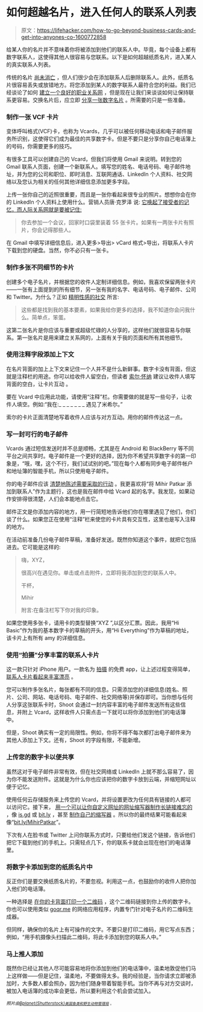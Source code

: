# 如何超越名片，进入任何人的联系人列表

> 原文：<https://lifehacker.com/how-to-go-beyond-business-cards-and-get-into-anyones-co-1600772858>

给某人你的名片并不意味着你将被添加到他们的联系人中。毕竟，每个设备上都有数字联系人，这使得其他人很容易与您联系。以下是如何超越纸质名片，进入某人的真实联系人列表。



传统的名片 [尚未消亡](https://lifehacker.com/is-the-business-card-irrelevant-5878524) ，但人们很少会在添加联系人后删除联系人。此外，纸质名片很容易丢失或放错地方。将您添加到某人的数字联系人最符合您的利益。我们已经谈论了如何 [建立一个良好的职业关系网](http://lifehacker.com/how-to-skip-the-sleaze-and-build-a-real-professional-ne-510256651) ，但是现在让我们来谈谈如何让保持联系更容易。交换名片后，应立即 [分享一张数字名片](http://lifehacker.com/share-a-digital-contact-card-right-after-you-exchange-b-1444012754) 。所需要的只是一些准备。

### 制作一张 VCF 卡片

变体呼叫格式(VCF)卡，也称为 Vcards，几乎可以被任何移动电话和电子邮件服务所识别，这使得它们成为最佳的共享数字卡。但是不要只是分享你自己电话簿上的号码，你需要更多的技巧。

有很多工具可以创建自己的 Vcard，但我们将使用 Gmail 来说明。转到您的 Gmail 联系人页面，创建一个新联系人。填写您的姓名、电话号码、电子邮件地址，并为您的公司和职位、即时消息、互联网通话、LinkedIn 个人资料、社交网络以及您认为相关的任何其他详细信息添加更多字段。

上传一张你自己的近照很重要，而且是一张你看起来很专业的照片。想想你会在你的 LinkedIn 个人资料上使用什么。营销人员唐·克罗泽 说: [它唤起了接受者的记忆，而人际关系网就是要被记住:](http://www.forbes.com/2010/08/17/business-card-networking-leadership-careers-employment.html)

> 你去参加一个会议，回家时口袋里装着 55 张卡片。如果有一两张卡片有照片，你会记得那些人。

在 Gmail 中填写详细信息后，进入更多>导出> vCard 格式>导出，将联系人卡片下载到您的硬盘。当然，你不必只有一张卡。

### 制作多张不同细节的卡片

创建多个电子名片，并根据您的收件人定制详细信息。例如，我喜欢保留两张卡片——一张有上面提到的所有细节，另一张有我的名字、电话号码、电子邮件、公司和 Twitter。为什么？正如 [精明性感的社交](http://savvysexysocial.com/2013/10/24/business-cards-goes-video/) 所言:

> 这些都是找到我的基本要素，如果我给你更多的选择，我不知道你会问我什么。简单点，笨蛋。

这第二张名片是你应该与重要或超级忙碌的人分享的，这样他们就很容易与你联系。第一张名片是用来建立关系网的，上面有关于我的页面和所有其他细节。

### 使用注释字段添加上下文

在名片背面的加上上下文来记住一个人并不是什么新鲜事。数字卡没有背面，但这就是注释栏的用途。你可以给收件人留空白，但读者 [索尔·怀纳](http://saulwyner.com/) 建议让收件人填写背面的空白，让卡片互动 。

要在 Vcard 中应用此功能，请使用“注释”栏。你需要做的就是写一些句子，让收件人填空。例如:“我在:_ _ _ _ _ _ _ 遇见了米希尔。”

索尔的卡片正面清楚地写着收件人应该与对方互动。用你的邮件传达这一点。

### 写一封可行的电子邮件

Vcards 通过短信发送时并不总是顺畅，尤其是在 Android 和 BlackBerry 等不同平台之间共享时。电子邮件是一个更好的选择，因为你不希望共享数字卡的第一印象是，“哦，嘿，这个不行，我们试试别的吧。”现在每个人都有同步电子邮件帐户和地址簿的智能手机，所以只使用电子邮件。

你的电子邮件应该 [清楚地陈述需要采取的行动](https://lifehacker.com/focus-on-actionable-subject-lines-to-send-more-producti-493148336) 。我更喜欢将“将 Mihir Patkar 添加到联系人”作为主题行，这也是我在邮件中给 Vcard 起的名字。我发现，如果动作安排得很清楚，人们会本能地点击它。

邮件正文是你添加内容的地方，用一行简短地告诉他们你在哪里遇见了他们，你们谈了什么。如果您正在使用“注释”栏来使您的卡片具有交互性，这里也是写入注释的地方。

在活动前准备几份电子邮件草稿，准备好发送。既然你知道这个事件，就把它包括进去。它可能是这样的:

> 嗨，XYZ，
> 
> 很高兴在遇见你。单击或点击附件，立即将我添加到您的联系人中。
> 
> 干杯，
> 
> Mihir
> 
> 附言:在备注栏写下你对我的印象。

如果您使用多张卡，请用卡的类型替换“XYZ ”,以区分汇票。因此，我用“Hi Basic”作为我的基本数字卡的草稿的开头，用“Hi Everything”作为草稿的地址，该卡片上有所有 amy 的详细信息。

### 使用“拍摄”分享丰富的联系人卡片

这一款只针对 iPhone 用户。一款名为 [拍摄](https://itunes.apple.com/us/app/shoot-better-business-card/id850607778) 的免费 app，让上述过程变得简单， [联系人卡片看起来丰富漂亮](https://lifehacker.com/shoot-shares-rich-contact-cards-via-email-to-boost-netw-1584666112) 。

您可以制作多张名片，每张都有不同的信息。只需添加您的详细信息(姓名、照片、公司、网站、电话号码、电子邮件、社交网络等)并保存即可。当你想与任何人分享这张联系卡时，Shoot 会通过一封内容丰富的电子邮件发送所有这些信息，并附上 Vcard，这样收件人只需点击一下就可以将你添加到他们的电话簿中。

但是，Shoot 确实有一定的局限性。例如，你将不得不每次都打出电子邮件来为其他人添加上下文。还有，Shoot 的字段有限，不能新增。

### 上传您的数字卡以便共享

虽然这对于电子邮件非常有效，但在社交网络或 LinkedIn 上就不那么容易了，因为你不能发送附件。这就是为什么你也应该把你的数字卡放到云端，并缩短网址以便于记忆。

使用任何云存储服务来上传您的 Vcard，并将设置更改为任何具有链接的人都可以访问它。接下来， [用一个可以让你自定义网址的网址缩写器制作长链接难忘的](https://lifehacker.com/three-ways-to-visit-your-favorite-sites-that-are-easier-1574069738) ，像 [is.gd](http://is.gd/) 或 [bit.ly](https://bitly.com/) ，甚至 [制作自己的缩写器](http://lifehacker.com/make-your-own-url-shortening-service-5335216) 。所以你的最终结果可能看起来像“[bit.ly/MihirPatkar](http://bit.ly/MihirPatkar)”。

下次有人在脸书或 Twitter 上问你联系方式时，只要给他们发这个链接，告诉他们把它下载到他们的手机上。只需轻点几下，你的联系卡就会出现在他们的电话簿里。

### 将数字卡添加到您的纸质名片中

反正你们是要交换纸质名片的，不要忽视。利用这一点，也鼓励你的收件人把你加入他们的电话簿。

一种选择是 [在你的卡背面打印一个二维码](https://lifehacker.com/how-to-make-your-personal-qr-code-5488323) ，这个二维码链接到你上传的数字卡。你也可以使用类似 [goqr.me](http://goqr.me/#t=vcard) 的网络应用程序，内置专门针对电子名片的二维码生成器。

但同样，确保你的名片上有可操作的文字。不要只是打印二维码，用它写点东西；例如，“用手机摄像头扫描此二维码，将此卡添加到您的联系人中。”

### 马上推人添加

既然你已经让其他人尽可能容易地将你添加到他们的电话簿中，温柔地敦促他们马上这样做——但是记住，温柔地，不要做得太多。我的经验是，当你请求立即被添加时，大多数人都会照办，因为他们随身带着智能手机。当你不再与对方交谈时，被加入电话簿的成功率会更低，所以要利用这个机会尝试加入。

*<small>照片由</small>*[*<small>Bplanet(Shutterstock)</small>*](http://www.shutterstock.com/pic.mhtml?id=188149526&src=id)*<small></small>*<small>[*<small>美国鱼类和野生动物管理局</small>*](http://www.flickr.com/photos/50838842@N06/6878597946) <small>。</small></small>

<small></small>